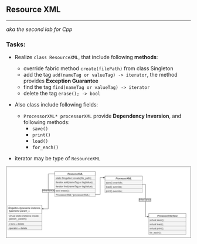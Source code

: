 ## Resource XML 
______
_aka the second lab for Cpp_


### Tasks:
* Realize `class ResourceXML`, that include following **methods**:
  * override fabric method `create(filePath)` from class Singleton  
  * add the tag `add(nameTag or valueTag) -> iterator`, the method provides **Exception Guarantee**
  * find the tag `find(nameTag or valueTag) -> iterator` 
  * delete the tag `erase(); -> bool`
* Also class include following fields:
  * `ProcessorXML* processorXML` provide **Dependency Inversion**, and following methods:
    * `save()`
    * `print()`
    * `load()`
    * `for_each()`

* iterator may be type of `ResourceXML`

![Architecture](architecture.drawio.png)
